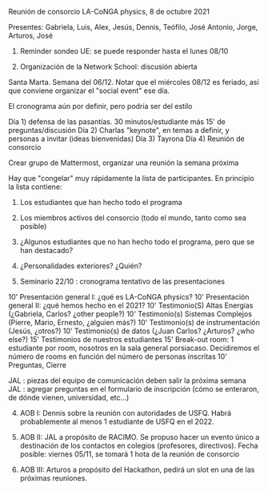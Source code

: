 Reunión de consorcio LA-CoNGA physics, 8 de octubre 2021

Presentes: Gabriela, Luis, Alex, Jesús, Dennis, Teófilo, José Antonio, Jorge, Arturos, José

1) Reminder sondeo UE: se puede responder hasta el lunes 08/10

2) Organización de la Network School: discusión abierta

Santa Marta. Semana del 06/12. Notar que el miércoles 08/12 es feriado, así que conviene organizar el "social event" ese día. 

El cronograma aún por definir, pero podría ser del estilo

Día 1) defensa de las pasantías. 30 minutos/estudiante más 15' de preguntas/discusión
Día 2) Charlas "keynote", en temas a definir, y personas a invitar (ideas bienvenidas)
Día 3) Tayrona
Día 4) Reunión de consorcio

Crear grupo de Mattermost, organizar una reunión la semana próxima

Hay que "congelar" muy rápidamente la lista de participantes. En principio la lista contiene:
1) Los estudiantes que han hecho todo el programa
2) Los miembros activos del consorcio (todo el mundo, tanto como sea posible)
3) ¿Algunos estudiantes que no han hecho todo el programa, pero que se han destacado?
4) ¿Personalidades exteriores? ¿Quién?

3) Seminario 22/10 : cronograma tentativo de las presentaciones

10' Presentación general I: ¿qué es LA-CoNGA physics?
10' Presentación general II: ¿qué hemos hecho en el 2021?
10' Testimonio(S) Altas Energías (¿Gabriela, Carlos? ¿other people?)
10' Testimonio(s) Sistemas Complejos (Pierre, Mario, Ernesto, ¿alguien más?)
10' Testimonio(s) de instrumentación (Jesús, ¿otros?)
10' Testimonio(s) de datos (¿Juan Carlos? ¿Arturos? ¿who else?)
15' Testimonios de nuestros estudiantes
15' Break-out room: 1 estudiante por room, nosotros en la sala general porsiacaso. Decidiremos el número de rooms en función
del número de personas inscritas
10' Preguntas, Cierre

JAL : piezas del equipo de comunicación deben salir la próxima semana
JAL : agregar preguntas en el formulario de inscripción (cómo se enteraron, de dónde vienen, universidad, etc...)

4) AOB I: Dennis sobre la reunión con autoridades de USFQ. Habrá probablemente al menos 1 estudiante de USFQ en el 2022.
4) AOB II: JAL a propósito de RACIMO. Se propuso hacer un evento único a destinación de los contactos en colegios (profesores, directivos). Fecha posible: viernes 05/11, se tomará 1 hota de la reunión de consorcio

5) AOB III: Arturos a propósito del Hackathon, pedirá un slot en una de las próximas reuniones.

